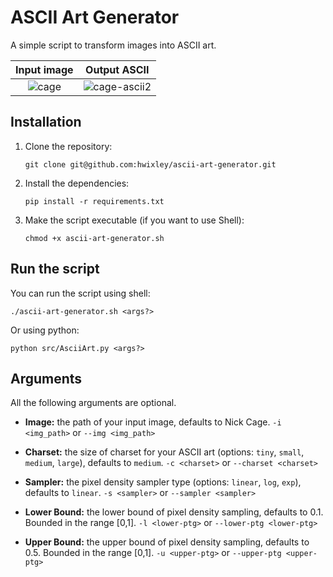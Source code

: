 # ASCII Art Generator

A simple script to transform images into ASCII art.

Input image             |  Output ASCII
:-------------------------:|:-------------------------:
![cage](https://github.com/hwixley/ascii-art-generator/assets/57837950/78999d39-c373-4e42-96c2-6f1556c5efbc) | ![cage-ascii2](https://github.com/hwixley/ascii-art-generator/assets/57837950/61314a88-f89e-4646-95b4-1a509ecc6cce)

## Installation

1. Clone the repository:
   ```
   git clone git@github.com:hwixley/ascii-art-generator.git
   ```
2. Install the dependencies:
   ```
   pip install -r requirements.txt
   ```
3. Make the script executable (if you want to use Shell):
   ```
   chmod +x ascii-art-generator.sh
   ```

## Run the script
You can run the script using shell:
```
./ascii-art-generator.sh <args?>
```
Or using python:
```
python src/AsciiArt.py <args?>
```

## Arguments
All the following arguments are optional.

- __Image:__ the path of your input image, defaults to Nick Cage.
`-i <img_path>` or `--img <img_path>`

- __Charset:__ the size of charset for your ASCII art (options: `tiny`, `small`, `medium`, `large`), defaults to `medium`.
`-c <charset>` or `--charset <charset>`

- __Sampler:__ the pixel density sampler type (options: `linear`, `log`, `exp`), defaults to `linear`.
`-s <sampler>` or `--sampler <sampler>`

- __Lower Bound:__ the lower bound of pixel density sampling, defaults to 0.1. Bounded in the range [0,1].
  `-l <lower-ptg>` or `--lower-ptg <lower-ptg>`

- __Upper Bound:__ the upper bound of pixel density sampling, defaults to 0.5. Bounded in the range [0,1].
`-u <upper-ptg>` or `--upper-ptg <upper-ptg>`
